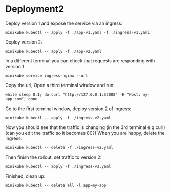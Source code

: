 # Deployment2

Deploy version 1 and expose the service via an ingress:

    minikube kubectl -- apply -f ./app-v1.yaml -f ./ingress-v1.yaml

Deploy version 2:

    minikube kubectl -- apply -f ./app-v2.yaml

In a different terminal you can check that requests are responding with version 1

    minikube service ingress-nginx --url

Copy the url, Open a third terminal window and run:

    while sleep 0.1; do curl "http://127.0.0.1:52008" -H "Host: my-app.com"; done

Go to the first terminal window, deploy version 2 of ingress:

    minikube kubectl -- apply -f ./ingress-v2.yaml

Now you should see that the traffic is changing (in the 3rd terminal e.g curl)
(can you edit the traffic so it becomes 80?)
When you are happy, delete the ingress:

    minikube kubectl -- delete -f ./ingress-v2.yaml

Then finish the rollout, set traffic to version 2:

    minikube kubectl -- apply -f ./ingress-v3.yaml

Finished, clean up:

    minikube kubectl -- delete all -l app=my-app